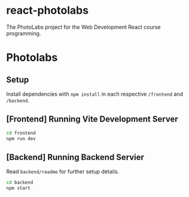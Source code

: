 # react-photolabs
The PhotoLabs project for the Web Development React course programming.

# Photolabs

## Setup

Install dependencies with `npm install` in each respective `/frontend` and `/backend`.

## [Frontend] Running Vite Development Server

```sh
cd frontend
npm run dev
```

## [Backend] Running Backend Servier

Read `backend/readme` for further setup details.

```sh
cd backend
npm start
```
